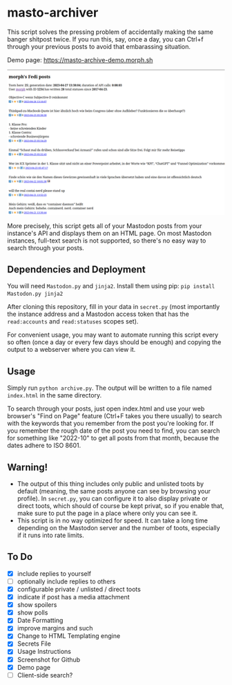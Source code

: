 # masto-archiver
This script solves the pressing problem of accidentally making the same banger shitpost twice. If you run this, say, once a day, you can Ctrl+f through your previous posts to avoid that embarassing situation.

Demo page: https://masto-archive-demo.morph.sh

![](./example.png)

More precisely, this script gets all of your Mastodon posts from your instance's API and displays them on an HTML page. On most Mastodon instances, full-text search is not supported, so there's no easy way to search through your posts.


## Dependencies and Deployment
You will need `Mastodon.py` and `jinja2`. Install them using pip: `pip install Mastodon.py jinja2`

After cloning this repository, fill in your data in `secret.py` (most importantly the instance address and a Mastodon access token that has the `read:accounts` and `read:statuses` scopes set).

For convenient usage, you may want to automate running this script every so often (once a day or every few days should be enough) and copying the output to a webserver where you can view it.

## Usage
Simply run `python archive.py`. The output will be written to a file named `index.html` in the same directory.

To search through your posts, just open index.html and use your web browser's "Find on Page" feature (Ctrl+F takes you there usually) to search with the keywords that you remember from the post you're looking for. If you remember the rough date of the post you need to find, you can search for something like "2022-10" to get all posts from that month, because the dates adhere to ISO 8601.

## Warning!
- The output of this thing includes only public and unlisted toots by default (meaning, the same posts anyone can see by browsing your profile). In `secret.py`, you can configure it to also display private or direct toots, which should of course be kept privat, so if you enable that, make sure to put the page in a place where only you can see it.
- This script is in no way optimized for speed. It can take a long time depending on the Mastodon server and the number of toots, especially if it runs into rate limits.

## To Do
- [x] include replies to yourself
- [ ] optionally include replies to others
- [x] configurable private / unlisted / direct toots
- [x] indicate if post has a media attachment
- [x] show spoilers
- [x] show polls
- [x] Date Formatting
- [x] improve margins and such
- [x] Change to HTML Templating engine
- [x] Secrets File
- [x] Usage Instructions
- [x] Screenshot for Github
- [x] Demo page
- [ ] Client-side search?